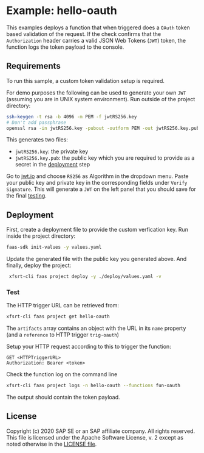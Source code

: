 # Example: hello-oauth

This examples deploys a function that when triggered does a `OAuth` token based validation of the request.
If the check confirms that the `Authorization` header carries a valid JSON Web Tokens (`JWT`) token, the function logs the token payload to the console.

## Requirements
To run this sample, a custom token validation setup is required.

For demo purposes the following can be used to generate your own `JWT` (assuming you are in UNIX system environment).
Run outside of the project directory:
```bash
ssh-keygen -t rsa -b 4096 -m PEM -f jwtRS256.key
# Don't add passphrase
openssl rsa -in jwtRS256.key -pubout -outform PEM -out jwtRS256.key.pub
```
This generates two files: 
* `jwtRS256.key`: the private key 
* `jwtRS256.key.pub`: the public key which you are required to provide as a secret in the [deployment](#Deployment) step

Go to [jwt.io](https://jwt.io) and choose `RS256` as Algorithm in the dropdown menu.
Paste your public key and private key in the corresponding fields under `Verify Signature`.
This will generate a `JWT` on the left panel that you should save for the final [testing](#Test).

## Deployment

First, create a deployment file to provide the custom verfication key.
Run inside the project directory:
```bash
faas-sdk init-values -y values.yaml
```
Update the generated file with the public key you generated above. And finally, deploy the project:
```bash
 xfsrt-cli faas project deploy -y ./deploy/values.yaml -v
```

### Test
The HTTP trigger URL can be retrieved from:
```bash
xfsrt-cli faas project get hello-oauth
```
The `artifacts` array contains an object with the URL in its `name` property (and a `reference` to HTTP trigger `trig-oauth`)

Setup your HTTP request according to this to trigger the function:
```
GET <HTTPTriggerURL>
Authorization: Bearer <token>
```

Check the function log on the command line
```bash
xfsrt-cli faas project logs -n hello-oauth --functions fun-oauth
```

The output should contain the token payload.

## License
Copyright (c) 2020 SAP SE or an SAP affiliate company. All rights reserved.
This file is licensed under the Apache Software License, v. 2 except as noted otherwise in the [LICENSE file](../LICENSE.txt).